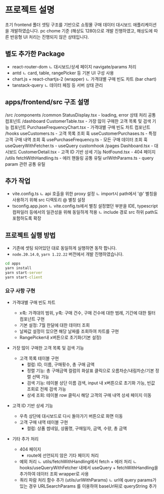 # 프로젝트 설명

초기 frontend 폴더 셋팅 구조를 기반으로 쇼핑몰 구매 데이터 대시보드 애플리케이션을 개발하였습니다.
pc chome 기준 (해상도 1280)으로 개발 진행하였고, 해상도에 따른 반응형 UI 처리는 진행되지 않은 상태입니다.

## 별도 추가한 Package 
- react-router-dom
  ㄴ 대시보드/상세 페이지 navigate/params 처리
- antd
  ㄴ card, table, rangePicker 등 기본 UI 구성 사용 
- chart.js + react-chartjs-2 (wrapper) 
  ㄴ 가격대별 구매 빈도 차트 (bar chart)
- tanstack-query 
  ㄴ 데이터 페칭 등 서버 상태 관리 

## apps/frontend/src 구조 설명 
  /src
    /components
      /common
        StatusDisplay.tsx - loading, error 상태 처리 공통 컴포넌트 
      /dashboard
        CustomerTable.tsx - 가장 많이 구매한 고객 목록 및 검색 기능 컴포넌트
        PurchaseFrequencyChart.tsx - 가격대별 구매 빈도 차트 컴포넌트
    /hooks
      useCustomers.ts - 고객 목록 조회 훅
      useCustomerPurchases.ts - 특정 고객 구매 내역 조회 훅
      usePurchaseFrequency.ts - 모든 구매 데이터 조회 훅 
      useQueryWithFetcher.ts - useQuery customhook 
    /pages
      Dashboard.tsx - 대시보드
      CustomerDetail.tsx - 고객 ID 기반 상세 기능
      NotFound.tsx - 404 페이지
    /utils
      fetchWithHandling.ts - 에러 핸들링 공통 유틸
      urlWithParams.ts - query param 관련 공통 유틸 

## 추가 작업 
- vite.config.ts
  ㄴ api 호출을 위한 proxy 설정
  ㄴ import시 path에서 '@' 별칭을 사용하기 위해 src 디렉토리 @ 별칭 설정 
- tsconfig.app.json 
  ㄴ vite.config.ts에서 별칭 설정했던 부분을 IDE, typescript 컴파일러 등에서의 일관성을 위해 동일하게 적용 
  ㄴ include 경로 src 하위 path도 포함하도록 확장 

## 프로젝트 실행 방법 
- 기존에 셋팅 되어있던 대로 동일하게 실행하면 동작 합니다. 
- `node.20.14.0`, `yarn 1.22.22` 버전에서 개발 진행하였습니다.

```cmd
cd apps
yarn install
yarn start-server
yarn start-client
```

### 요구 사항 구현
- 가격대별 구매 빈도 차트
  - x축: 가격대의 범위, y축: 구매 건수, 구매 건수에 대한 범례, 기간에 대한 필터 컴포넌트 구현
  - 기본 설정: 7월 한달에 대한 데이터 조회
  - 날짜값 설정이 있으면 해당 날짜를 조회하여 차트를 구현 
  - RangePicker내 x버튼으로 초기화(기본 설정)

- 가장 많이 구매한 고객 목록 및 검색 기능
  - 고객 목록 테이블 구현 
    - 컬럼: ID, 이름, 구매횟수, 총 구매 금액
    - 정렬 기능: 총 구매금액 컬럼의 화살표 클릭으로 오름차순/내림차순/기본 정렬 선택 가능 
    - 검색 기능: 테이블 상단 이름 검색, input 내 x버튼으로 초기화 가능, 빈값 조회로 전체 검색 가능 
    - 상세 조회: 테이블 row 클릭시 해당 고객의 구매 내역 상세 페이지 이동 

- 고객 ID 기반 상세 기능
  - 우측 상단에 대시보드로 다시 돌아가기 버튼으로 화면 이동
  - 고객 구매 내역 테이블 구현 
    - 컬럼: 상품 썸네일, 상품명, 구매일자, 금액, 수량, 총 금액 

- 기타 추가 처리
  - 404 페이지
    - route에 선언되지 않은 기타 페이지 처리
  - 예외 처리 
    ㄴ utils/fetchWithHandling에서 fetch + 에러 처리
    ㄴ hooks/useQueryWithFetcher 내에서 useQuery + fetchWithHandling을 추가하여 데이터 조회 wrapper로 사용
  - 쿼리 파람 처리 함수 추가 (utils/urlWithParams)
    ㄴ url에 query params가 있는 경우 URLSearchParams 를 이용하여 baseUrl뒤로 queryString 추가